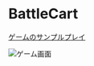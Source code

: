 # BattleCart

[ゲームのサンプルプレイ](https://likering.github.io/BattleCart_web/)

![ゲーム画面](images/works/Image20251009104941.jpg)

